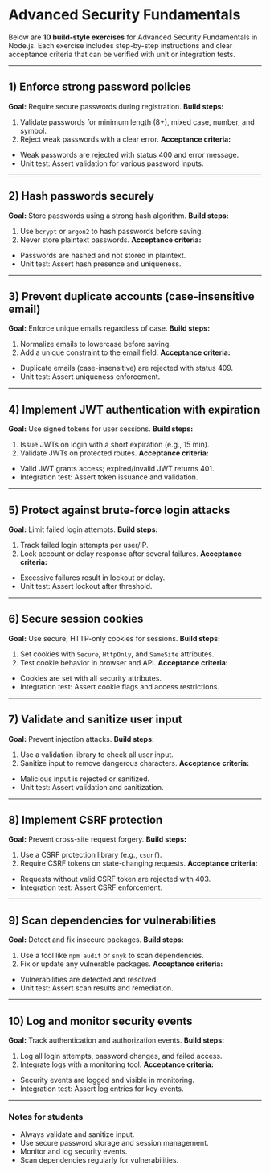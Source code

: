 # Advanced Security Fundamentals

Below are **10 build‑style exercises** for Advanced Security Fundamentals in Node.js. Each exercise includes step-by-step instructions and clear acceptance criteria that can be verified with unit or integration tests.

* * *

## 1) Enforce strong password policies

**Goal:** Require secure passwords during registration.
**Build steps:**

1. Validate passwords for minimum length (8+), mixed case, number, and symbol.
2. Reject weak passwords with a clear error.
**Acceptance criteria:**

- Weak passwords are rejected with status 400 and error message.
- Unit test: Assert validation for various password inputs.

* * *

## 2) Hash passwords securely

**Goal:** Store passwords using a strong hash algorithm.
**Build steps:**

1. Use `bcrypt` or `argon2` to hash passwords before saving.
2. Never store plaintext passwords.
**Acceptance criteria:**

- Passwords are hashed and not stored in plaintext.
- Unit test: Assert hash presence and uniqueness.

* * *

## 3) Prevent duplicate accounts (case-insensitive email)

**Goal:** Enforce unique emails regardless of case.
**Build steps:**

1. Normalize emails to lowercase before saving.
2. Add a unique constraint to the email field.
**Acceptance criteria:**

- Duplicate emails (case-insensitive) are rejected with status 409.
- Unit test: Assert uniqueness enforcement.

* * *

## 4) Implement JWT authentication with expiration

**Goal:** Use signed tokens for user sessions.
**Build steps:**

1. Issue JWTs on login with a short expiration (e.g., 15 min).
2. Validate JWTs on protected routes.
**Acceptance criteria:**

- Valid JWT grants access; expired/invalid JWT returns 401.
- Integration test: Assert token issuance and validation.

* * *

## 5) Protect against brute-force login attacks

**Goal:** Limit failed login attempts.
**Build steps:**

1. Track failed login attempts per user/IP.
2. Lock account or delay response after several failures.
**Acceptance criteria:**

- Excessive failures result in lockout or delay.
- Unit test: Assert lockout after threshold.

* * *

## 6) Secure session cookies

**Goal:** Use secure, HTTP-only cookies for sessions.
**Build steps:**

1. Set cookies with `Secure`, `HttpOnly`, and `SameSite` attributes.
2. Test cookie behavior in browser and API.
**Acceptance criteria:**

- Cookies are set with all security attributes.
- Integration test: Assert cookie flags and access restrictions.

* * *

## 7) Validate and sanitize user input

**Goal:** Prevent injection attacks.
**Build steps:**

1. Use a validation library to check all user input.
2. Sanitize input to remove dangerous characters.
**Acceptance criteria:**

- Malicious input is rejected or sanitized.
- Unit test: Assert validation and sanitization.

* * *

## 8) Implement CSRF protection

**Goal:** Prevent cross-site request forgery.
**Build steps:**

1. Use a CSRF protection library (e.g., `csurf`).
2. Require CSRF tokens on state-changing requests.
**Acceptance criteria:**

- Requests without valid CSRF token are rejected with 403.
- Integration test: Assert CSRF enforcement.

* * *

## 9) Scan dependencies for vulnerabilities

**Goal:** Detect and fix insecure packages.
**Build steps:**

1. Use a tool like `npm audit` or `snyk` to scan dependencies.
2. Fix or update any vulnerable packages.
**Acceptance criteria:**

- Vulnerabilities are detected and resolved.
- Unit test: Assert scan results and remediation.

* * *

## 10) Log and monitor security events

**Goal:** Track authentication and authorization events.
**Build steps:**

1. Log all login attempts, password changes, and failed access.
2. Integrate logs with a monitoring tool.
**Acceptance criteria:**

- Security events are logged and visible in monitoring.
- Integration test: Assert log entries for key events.

* * *

### Notes for students

- Always validate and sanitize input.
- Use secure password storage and session management.
- Monitor and log security events.
- Scan dependencies regularly for vulnerabilities.
